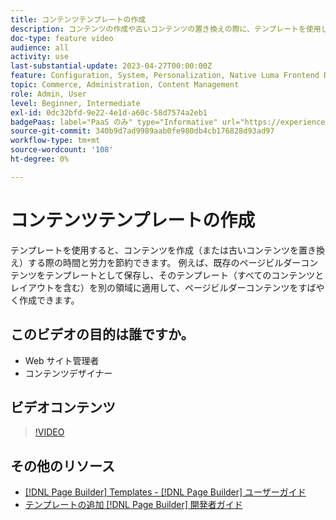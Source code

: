 ```yaml
---
title: コンテンツテンプレートの作成
description: コンテンツの作成や古いコンテンツの置き換えの際に、テンプレートを使用して時間と労力を節約する方法を説明します。
doc-type: feature video
audience: all
activity: use
last-substantial-update: 2023-04-27T00:00:00Z
feature: Configuration, System, Personalization, Native Luma Frontend Development
topic: Commerce, Administration, Content Management
role: Admin, User
level: Beginner, Intermediate
exl-id: 0dc32bfd-9e22-4e1d-a60c-58d7574a2eb1
badgePaas: label="PaaS のみ" type="Informative" url="https://experienceleague.adobe.com/ja/docs/commerce/user-guides/product-solutions" tooltip="Adobe Commerce on Cloud プロジェクト（Adobeが管理する PaaS インフラストラクチャ）およびオンプレミスプロジェクトにのみ適用されます。"
source-git-commit: 340b9d7ad9989aab0fe980db4cb176828d93ad97
workflow-type: tm+mt
source-wordcount: '108'
ht-degree: 0%

---
```


# コンテンツテンプレートの作成

テンプレートを使用すると、コンテンツを作成（または古いコンテンツを置き換え）する際の時間と労力を節約できます。 例えば、既存のページビルダーコンテンツをテンプレートとして保存し、そのテンプレート（すべてのコンテンツとレイアウトを含む）を別の領域に適用して、ページビルダーコンテンツをすばやく作成できます。

## このビデオの目的は誰ですか。

- Web サイト管理者
- コンテンツデザイナー

## ビデオコンテンツ

>[!VIDEO](https://video.tv.adobe.com/v/3410844?quality=12&learn=on&captions=jpn)

## その他のリソース

- [[!DNL Page Builder] Templates - [!DNL Page Builder]  ユーザーガイド ](https://experienceleague.adobe.com/docs/commerce-admin/page-builder/templates.html?lang=ja)
- [ テンプレートの追加  [!DNL Page Builder]  開発者ガイド ](https://developer.adobe.com/commerce/frontend-core/page-builder/content-types/create/add-templates/)
